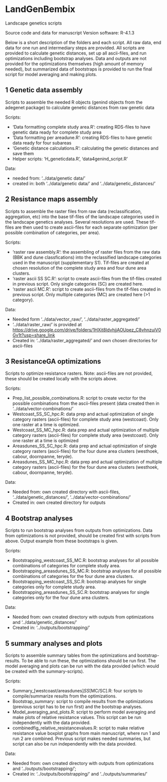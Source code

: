 # LandGenBembix
Landscape genetics scripts

Source code and data for manuscript
Version software: R-4.1.3

Below is a short description of the folders and each script. All raw data, end data for one run and intermediary steps are provided. All scripts are provided to calculate genetic distances, set up all ascii-files, and run optimizations including bootstrap analyses. Data and outputs are not provided for the optimizations themselves (high amount of memory needed), but summarized data of bootstraps is provided to run the final script for model averaging and making plots. 

## 1 Genetic data assembly
Scripts to assemble the needed R objects (genind objects from the adegenet package) to calculate genetic distances from raw genetic data

Scripts:
- ‘Data formatting complete study area.R’: creating RDS-files to have genetic data ready for complete study area
- ‘Data formatting per areadune.R’: creating RDS-files to have genetic data ready for four subareas
- ‘Genetic distance calculations.R’: calculating the genetic distances and save them
- Helper scripts: ‘H_geneticdata.R’, ‘data4genind_script.R’

Data:
- needed from: ‘../data/genetic data/’
- created in: both ‘../data/genetic data/’ and ‘../data/genetic_distances/’

## 2 Resistance maps assembly
Scripts to assemble the raster files from raw data (reclassification, aggregation, etc) into the base tif-files of the landscape categories used in the landscape genetics analyses. Several resolutions are used. These tif-files are then used to create ascii-files for each separate optimization (per possible combination of categories, per area).

Scripts:
- ‘raster raw assembly.R’: the assembling of raster files from the raw data (BBK and dune classfications) into the reclassified landscape categories used in the manuscript (supplementary S1). Tif-files are created at chosen resolution of the complete study area and four dune area clusters.
-	‘raster ascii SS SC.R’: script to create ascii-files from the tif-files created in previous script. Only single categories (SC) are created here.
-	‘raster ascii MC.R’: script to create ascii-files from the tif-files created in previous script. Only multiple categories (MC) are created here (>1 category).

Data:
-	Needed form ‘../data/vector_raw/’, ‘../data/raster_aggregated/’
-	‘../data/raster_raw/’ is provided at https://drive.google.com/drive/folders/1HXit8ldvhjjAOUpez_C8vhnzuiV0Gv1t?usp=share_link	
- Created in: ‘../data/raster_aggregated/’ and own chosen directories for ascii-files

## 3 ResistanceGA optimizations
Scripts to optimize resistance rasters. Note: ascii-files are not provided, these should be created locally with the scripts above.

Scripts:
-	Prep_list_possible_combinations.R: script to create vector for the possible combinations from the ascii-files present (data created then in ‘../data/vector-combinations/’
-	Westcoast_SS_SC_hpc.R: data prep and actual optimization of single category rasters (ascii-files) for complete study area (westcoast). Only one raster at a time is optimized.
-	Westcoast_SS_MC_hpc.R: data prep and actual optimization of multiple category rasters (ascii-files) for complete study area (westcoast). Only one raster at a time is optimized
-	Areasdunes_SS_SC_hpc.R: data prep and actual optimization of single category rasters (ascii-files) for the four dune area clusters (westhoek, cabour, doornpanne, teryde).
-	Areasdunes_SS_MC_hpc.R: data prep and actual optimization of multiple category rasters (ascii-files) for the four dune area clusters (westhoek, cabour, doornpanne, teryde).

Data:
-	Needed from: own created directory with ascii-files, ‘../data/genetic_distances/’, ‘../data/vector-combinations/’
-	Created in: own created directory for outputs

## 4 Bootstrap analyses
Scripts to run bootstrap analyses from outputs from optimizations. Data from optimizations is not provided, should be created first with scripts from above. Output example from these bootstraps is given.

Scripts:
-	Bootstrapping_westcoast_SS_MC.R: bootstrap analyses for all possible combinations of categories for complete study area.
-	Bootstrapping_areasdunes_SS_MC.R: bootstrap analyses for all possible combinations of categories for the four dune area clusters.
-	Bootstrapping_westcoast_SS_SC.R: bootstrap analyses for single categories only for complete study area.
-	Bootstrapping_areasdunes_SS_SC.R: bootstrap analyses for single categories only for the four dune area clusters.

Data:
-	Needed from: own created directory with outputs from optimizations and ‘../data/genetic_distances/’
-	Created in: ‘../outputs/bootstrapping/’

## 5 summary analyses and plots
Scripts to assemble summary tables from the optimizations and bootstrap-results. To be able to run these, the optimizations should be run first. The model averaging and plots can be run with the data provided (which would be created with the summary-scripts).

Scripts:
-	Summary_[westcoast/areasdunes]_SS_[MC/SC].R: four scripts to compile/summarize results from the optimizations.
-	Bootstrap_summary: script to compile results from the optimizations (previous script has to be run first) and the bootstrap analyses.
-	Model_averaging_and_plots.R: script to perform model averaging and make plots of relative resistance values. This script can be run independently with the data provided.
- combinedfig_relative_resistancevalues.R: script to make relative resistance value boxplot graphs from main manuscript, where run 1 and run 2 are combined. Previous script makes needed summaries, but script can also be run independently with the data provided.

Data:
-	Needed from: own created directory with outputs from optimizations and ‘../outputs/bootstrapping/’; 
-	Created in: ‘../outputs/bootstrapping/’ and ‘../outputs/summaries/’
